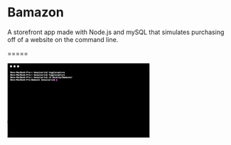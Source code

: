 # Bamazon

A storefront app made with Node.js and mySQL that simulates purchasing off of a website on the command line.

=====

![alt text](bamazon.gif)
